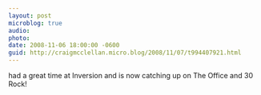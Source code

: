 ```yaml
---
layout: post
microblog: true
audio: 
photo: 
date: 2008-11-06 18:00:00 -0600
guid: http://craigmcclellan.micro.blog/2008/11/07/t994407921.html
---
```

had a great time at Inversion and is now catching up on The Office and 30 Rock!
